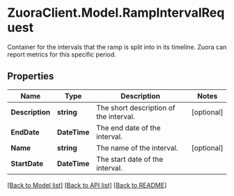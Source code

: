 # ZuoraClient.Model.RampIntervalRequest
Container for the intervals that the ramp is split into in its timeline. Zuora can report metrics for this specific period. 

## Properties

Name | Type | Description | Notes
------------ | ------------- | ------------- | -------------
**Description** | **string** | The short description of the interval. | [optional] 
**EndDate** | **DateTime** | The end date of the interval. | 
**Name** | **string** | The name of the interval. | [optional] 
**StartDate** | **DateTime** | The start date of the interval. | 

[[Back to Model list]](../README.md#documentation-for-models) [[Back to API list]](../README.md#documentation-for-api-endpoints) [[Back to README]](../README.md)

